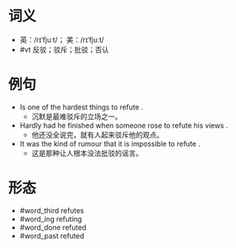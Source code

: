 # 词义
- 英：/rɪˈfjuːt/； 美：/rɪˈfjuːt/
- #vt 反驳；驳斥；批驳；否认
# 例句
- Is one of the hardest things to refute .
	- 沉默是最难驳斥的立场之一。
- Hardly had he finished when someone rose to refute his views .
	- 他还没全说完，就有人起来驳斥他的观点。
- It was the kind of rumour that it is impossible to refute .
	- 这是那种让人根本没法批驳的谣言。
# 形态
- #word_third refutes
- #word_ing refuting
- #word_done refuted
- #word_past refuted
